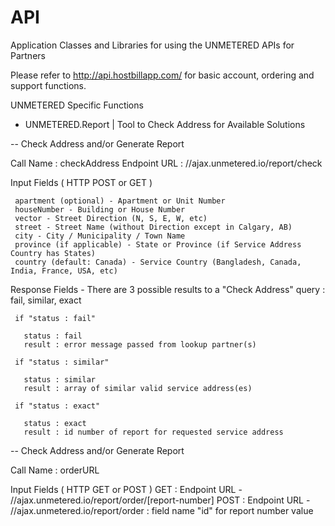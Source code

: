 # API
Application Classes and Libraries for using the UNMETERED APIs for Partners

Please refer to http://api.hostbillapp.com/ for basic account, ordering and support functions.

UNMETERED Specific Functions

- UNMETERED.Report | Tool to Check Address for Available Solutions

-- Check Address and/or Generate Report

   Call Name : checkAddress
   Endpoint URL : //ajax.unmetered.io/report/check
   
   Input Fields ( HTTP POST or GET )
   
     apartment (optional) - Apartment or Unit Number
     houseNumber - Building or House Number
     vector - Street Direction (N, S, E, W, etc)
     street - Street Name (without Direction except in Calgary, AB)
     city - City / Municipality / Town Name
     province (if applicable) - State or Province (if Service Address Country has States)
     country (default: Canada) - Service Country (Bangladesh, Canada, India, France, USA, etc)
     
   Response Fields - There are 3 possible results to a "Check Address" query : fail, similar, exact
   
     if "status : fail"
   
       status : fail
       result : error message passed from lookup partner(s)
     
     if "status : similar"
     
       status : similar
       result : array of similar valid service address(es)
       
     if "status : exact"
     
       status : exact
       result : id number of report for requested service address
       
-- Check Address and/or Generate Report

   Call Name : orderURL
   
   Input Fields ( HTTP GET or POST )
   GET : Endpoint URL - //ajax.unmetered.io/report/order/[report-number]
   POST : Endpoint URL - //ajax.unmetered.io/report/order : field name "id" for report number value
   
   
